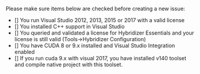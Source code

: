 Please make sure items below are checked before creating a new issue:

 - [] You run Visual Studio 2012, 2013, 2015 or 2017 with a valid license
 - [] You installed C++ support in Visual Studio
 - [] You queried and validated a license for Hybridizer Essentials and your license is still valid (Tools->Hybridizer Configuration)
 - [] You have CUDA 8 or 9.x installed and Visual Studio Integration enabled
 - [] If you run cuda 9.x with visual 2017, you have installed v140 toolset and compile native project with this toolset. 
